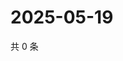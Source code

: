 # 2025-05-19

共 0 条

<!-- BEGIN ZHIHUVIDEO -->
<!-- 最后更新时间 Mon May 19 2025 00:11:56 GMT+0800 (China Standard Time) -->

<!-- END ZHIHUVIDEO -->
